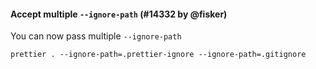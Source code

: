 #### Accept multiple `--ignore-path` (#14332 by @fisker)

You can now pass multiple `--ignore-path`

```console
prettier . --ignore-path=.prettier-ignore --ignore-path=.gitignore
```
